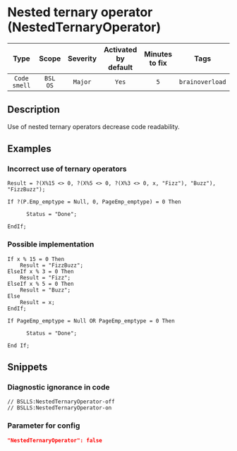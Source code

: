 # Nested ternary operator (NestedTernaryOperator)

|     Type     |        Scope        | Severity |    Activated<br>by default    |    Minutes<br>to fix    |      Tags       |
|:------------:|:-------------------:|:--------:|:-----------------------------:|:-----------------------:|:---------------:|
| `Code smell` |    `BSL`<br>`OS`    | `Major`  |             `Yes`             |           `5`           | `brainoverload` |

<!-- Блоки выше заполняются автоматически, не трогать -->
## Description

Use of nested ternary operators decrease code readability.

## Examples

### Incorrect use of ternary operators

```bsl
Result = ?(X%15 <> 0, ?(X%5 <> 0, ?(X%3 <> 0, x, "Fizz"), "Buzz"), "FizzBuzz"); 
```

```bsl
If ?(P.Emp_emptype = Null, 0, PageEmp_emptype) = 0 Then

      Status = "Done";

EndIf;
```

### Possible implementation

```bsl
If x % 15 = 0 Then
    Result = "FizzBuzz";
ElseIf x % 3 = 0 Then
    Result = "Fizz";
ElseIf x % 5 = 0 Then
    Result = "Buzz";
Else
    Result = x;
EndIf;
```

```bsl
If PageEmp_emptype = Null OR PageEmp_emptype = 0 Then

      Status = "Done";

End If;
```

## Snippets

<!-- Блоки ниже заполняются автоматически, не трогать -->
### Diagnostic ignorance in code

```bsl
// BSLLS:NestedTernaryOperator-off
// BSLLS:NestedTernaryOperator-on
```

### Parameter for config

```json
"NestedTernaryOperator": false
```
